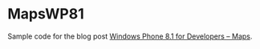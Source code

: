 MapsWP81
==============
Sample code for the blog post 
[Windows Phone 8.1 for Developers – Maps](http://www.jayway.com/2014/04/18/windows-phone-8-1-for-developers-maps/).

